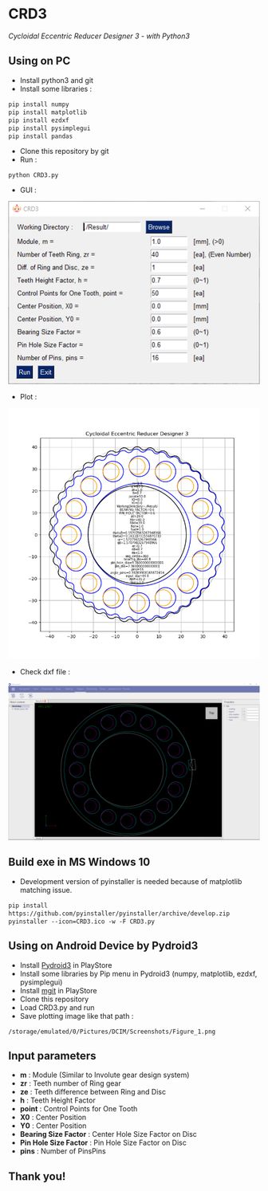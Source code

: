 # CRD3
_Cycloidal Eccentric Reducer Designer 3 - with Python3_


## Using on PC

* Install python3 and git
* Install some libraries :

```
pip install numpy
pip install matplotlib
pip install ezdxf
pip install pysimplegui
pip install pandas
```
* Clone this repository by git
* Run :

```
python CRD3.py
```

* GUI :

![](./img/CRD3.png)

* Plot :

![](./img/Result.png)

* Check dxf file :

![](./img/dxf.png)



## Build exe in MS Windows 10

* Development version of pyinstaller is needed because of matplotlib matching issue.

```
pip install https://github.com/pyinstaller/pyinstaller/archive/develop.zip
pyinstaller --icon=CRD3.ico -w -F CRD3.py
```

## Using on Android Device by Pydroid3

* Install [Pydroid3](https://play.google.com/store/apps/details?id=ru.iiec.pydroid3&hl=ko&gl=US) in PlayStore
* Install some libraries by Pip menu in Pydroid3 (numpy, matplotlib, ezdxf, pysimplegui)
* Install [mgit](https://play.google.com/store/apps/details?id=com.manichord.mgit&hl=ko&gl=US) in PlayStore
* Clone this repository
* Load CRD3.py and run
* Save plotting image like that path :

```
/storage/emulated/0/Pictures/DCIM/Screenshots/Figure_1.png
```

## Input parameters

* __m__ : Module (Similar to Involute gear design system)
* __zr__ : Teeth number of Ring gear
* __ze__ : Teeth difference between Ring and Disc
* __h__ : Teeth Height Factor
* __point__ : Control Points for One Tooth
* __X0__ : Center Position
* __Y0__ : Center Position
* __Bearing Size Factor__ : Center Hole Size Factor on Disc
* __Pin Hole Size Factor__ : Pin Hole Size Factor on Disc
* __pins__ : Number of PinsPins


## Thank you!